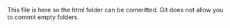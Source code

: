 This file is here so the html folder can be committed. Git does not allow you to commit empty folders.